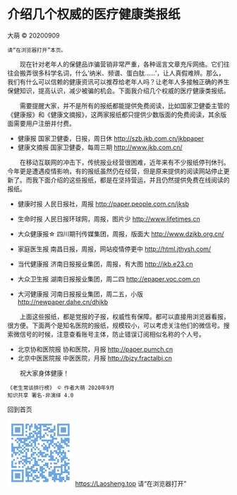 介绍几个权威的医疗健康类报纸
==========================
大萌 © 20200909

	请“在浏览器打开”本页。

　　现在针对老年人的保健品诈骗营销非常严重，各种谣言文章充斥网络。它们往往会搬弄很多科学名词，什么‘纳米、频谱、蛋白肽……’，让人真假难辨。那么，我们有什么可以信赖的健康资讯可以推荐给老年人吗？让老年人多接触正确的养生保健知识，提高认识，减少被骗的机会。下面我介绍几个权威的医疗健康类报纸。

　　需要提醒大家，并不是所有的报纸都能提供免费阅读，比如国家卫健委主管的《健康报》和《健康文摘报》，这两家报纸都只提供少数版面的免费阅读，其余版面需要用户注册并付费。
- 健康报	国家卫健委，日报，周日休		http://szb.jkb.com.cn/jkbpaper
- 健康文摘报	国家卫健委，每周三期		http://www.jkb.com.cn/

　　在移动互联网的冲击下，传统报业经营很困难，近年来有不少报纸停刊休刊。今年更是遭遇疫情影响，有的报纸虽然仍在经营，但是原来提供的阅读网站停止更新了。而我下面介绍的这些报纸，都是在坚持营运，并且仍然提供免费在线阅读的报纸。

 * 健康时报	人民日报社，周报			http://paper.people.com.cn/jksb
 * 生命时报	人民日报环球网，周报，图片少	http://www.lifetimes.cn

 * 大众健康报☆	四川期刊传媒集团，周报，版面大	http://www.dzjkb.org.cn/
 * 家庭医生报	南昌日报，周报，网站疫情停更中	http://html.jthysh.com/
 * 当代健康报	济南日报报业集团，周报，有大图	http://jkb.e23.cn
 * 大众卫生报	湖南日报报业集团，周二四		http://epaper.voc.com.cn
 * 大河健康报	河南日报报业集团，周二五，小版	http://newpaper.dahe.cn/dhjkb

　　上面这些报纸，都是党报的子报，权威性有保障。都可以直接用浏览器看报，很方便。下面两个是知名医院的报纸，规模较小，可以考虑关注他们的微信号。搜索微信号的时候，注意查看账号主体，防止错误订阅相似名称的个人号。

 * 北京协和医院报	协和医院，月报		http://paper.pumch.cn
 * 北京中医医院报	中医医院，月报		http://bjzy.fractalbj.cn

　　祝大家身体健康！

	《老生常谈排行榜》 © 作者大萌 2020年9月
	知识共享 署名-非演绎 4.0

回到首页

<a href=".." title="返回老生常谈首页"><img src="../indexQR-Blue.png" /></a>
https://Laosheng.top   请“在浏览器打开”

